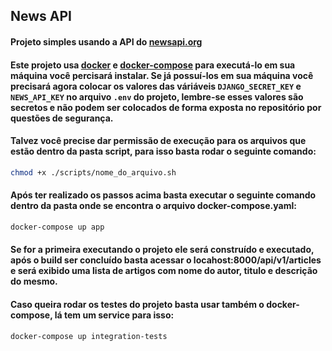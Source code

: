 ## News API

#### Projeto simples usando a API do [newsapi.org](https://newsapi.org/)

#### Este projeto usa [docker](https://www.docker.com/) e [docker-compose](https://docs.docker.com/compose/) para executá-lo em sua máquina você percisará instalar. Se já possuí-los em sua máquina você precisará agora colocar os valores das váriáveis `DJANGO_SECRET_KEY` e `NEWS_API_KEY` no arquivo `.env` do projeto, lembre-se esses valores são secretos e não podem ser colocados de forma exposta no repositório por questões de segurança.

#### Talvez você precise dar permissão de execução para os arquivos que estão dentro da pasta script, para isso basta rodar o seguinte comando:

``` bash
chmod +x ./scripts/nome_do_arquivo.sh
```

#### Após ter realizado os passos acima basta executar o seguinte comando dentro da pasta onde se encontra o arquivo docker-compose.yaml:

``` bash
docker-compose up app
```

#### Se for a primeira executando o projeto ele será construído e executado, após o build ser concluído basta acessar o locahost:8000/api/v1/articles e será exibido uma lista de artigos com nome do autor, titulo e descrição do mesmo.

#### Caso queira rodar os testes do projeto basta usar também o docker-compose, lá tem um service para isso:

``` bash
docker-compose up integration-tests
```